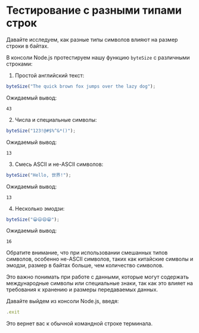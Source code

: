 # Тестирование с разными типами строк

Давайте исследуем, как разные типы символов влияют на размер строки в байтах.

В консоли Node.js протестируем нашу функцию `byteSize` с различными строками:

1. Простой английский текст:

```javascript
byteSize("The quick brown fox jumps over the lazy dog");
```

Ожидаемый вывод:

```
43
```

2. Числа и специальные символы:

```javascript
byteSize("123!@#$%^&*()");
```

Ожидаемый вывод:

```
13
```

3. Смесь ASCII и не-ASCII символов:

```javascript
byteSize("Hello, 世界!");
```

Ожидаемый вывод:

```
13
```

4. Несколько эмодзи:

```javascript
byteSize("😀😃😄😁");
```

Ожидаемый вывод:

```
16
```

Обратите внимание, что при использовании смешанных типов символов, особенно не-ASCII символов, таких как китайские символы и эмодзи, размер в байтах больше, чем количество символов.

Это важно понимать при работе с данными, которые могут содержать международные символы или специальные знаки, так как это влияет на требования к хранению и размеры передаваемых данных.

Давайте выйдем из консоли Node.js, введя:

```javascript
.exit
```

Это вернет вас к обычной командной строке терминала.

